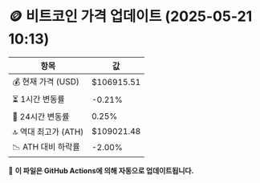# 🪙 비트코인 가격 업데이트 (2025-05-21 10:13)

| 항목                | 값 |
|--------------------|----------------|
| 💰 현재 가격 (USD) | $106915.51 |
| ⏳ 1시간 변동률    | -0.21% |
| 📆 24시간 변동률   | 0.25% |
| 🔝 역대 최고가 (ATH) | $109021.48 |
| 📉 ATH 대비 하락률 | -2.00% |

🔄 **이 파일은 GitHub Actions에 의해 자동으로 업데이트됩니다.**
